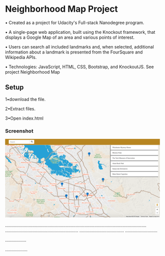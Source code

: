 
<h1>Neighborhood Map Project</h1>


• Created as a project for Udacity's Full-stack Nanodegree program.

• A single-page web application, built using the Knockout framework, that displays a Google Map of an area and various points of interest.

• Users can search all included landmarks and, when selected, additional information about a landmark is presented from the FourSquare and Wikipedia APIs.

• Technologies: JavaScript, HTML, CSS, Bootstrap, and KnockoutJS.
See project Neighborhood Map

<h2>Setup</h2>

1•download the file.

2•Extract files.

3•Open index.html

<h3>Screenshot</h3>

<div align="center">
    <img src="/neighborhoodMAP/neighbourhood-map.png" width="900px"</img> 
</div>

..................................................................................................................
...........................................................
....................................
..........................



.................

..................

